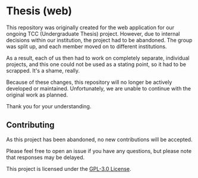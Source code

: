 # Thesis (web)

This repository was originally created for the web application for our ongoing TCC (Undergraduate Thesis) project. However, due to internal decisions within our institution, the project had to be abandoned. The group was split up, and each member moved on to different institutions.

As a result, each of us then had to work on completely separate, individual projects, and this one could not be used as a stating point, so it had to be scrapped. It's a shame, really.

Because of these changes, this repository will no longer be actively developed or maintained. Unfortunately, we are unable to continue with the original work as planned.

Thank you for your understanding.

## Contributing

As this project has been abandoned, no new contributions will be accepted.

Please feel free to open an issue if you have any questions, but please note that responses may be delayed.

This project is licensed under the [GPL-3.0 License](./LICENSE).
